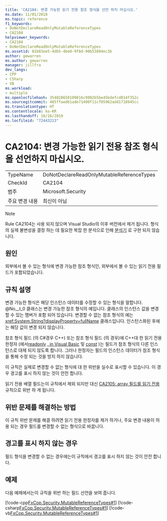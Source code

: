 ```yaml
---
title: 'CA2104: 변경 가능한 읽기 전용 참조 형식을 선언 하지 마십시오.'
ms.date: 11/01/2018
ms.topic: reference
f1_keywords:
- DoNotDeclareReadOnlyMutableReferenceTypes
- CA2104
helpviewer_keywords:
- CA2104
- DoNotDeclareReadOnlyMutableReferenceTypes
ms.assetid: 81b83ee5-4db5-4be0-9f8d-90b53894ec3b
author: gewarren
ms.author: gewarren
manager: jillfra
dev_langs:
- CPP
- CSharp
- VB
ms.workload:
- multiple
ms.openlocfilehash: 354028650109816c9992b5be45bdefcd014f352c
ms.sourcegitcommit: 485ffaedb1ade71490f11cf05962add1718945cc
ms.translationtype: HT
ms.contentlocale: ko-KR
ms.lasthandoff: 10/16/2019
ms.locfileid: "72443213"
---
```

# <a name="ca2104-do-not-declare-read-only-mutable-reference-types"></a>CA2104: 변경 가능한 읽기 전용 참조 형식을 선언하지 마십시오.

|||
|-|-|
|TypeName|DoNotDeclareReadOnlyMutableReferenceTypes|
|CheckId|CA2104|
|범주|Microsoft.Security|
|주요 변경 내용|최신이 아님|

> [!NOTE]
> Rule CA2104는 사용 되지 않으며 Visual Studio의 이후 버전에서 제거 됩니다. 형식의 실제 불변성을 결정 하는 데 필요한 복잡 한 분석으로 인해 [분석기](roslyn-analyzers-overview.md) 로 구현 되지 않습니다.

## <a name="cause"></a>원인

외부에서 볼 수 있는 형식에 변경 가능한 참조 형식인, 외부에서 볼 수 있는 읽기 전용 필드가 포함되었습니다.

## <a name="rule-description"></a>규칙 설명

변경 가능한 형식은 해당 인스턴스 데이터를 수정할 수 있는 형식을 말합니다. @No__t_0 클래스는 변경 가능한 참조 형식의 예입니다. 클래스의 인스턴스 값을 변경할 수 있는 멤버가 포함 되어 있습니다. 변경할 수 없는 참조 형식의 예는 <xref:System.String?displayProperty=fullName> 클래스입니다. 인스턴스화된 후에는 해당 값이 변경 되지 않습니다.

참조 형식 필드 (의 C#경우 C++) 또는 참조 형식 필드 (의 경우)에 C++대 한 읽기 전용 한정자 (에서[readonly](/dotnet/csharp/language-reference/keywords/readonly) [, in Visual Basic](/dotnet/visual-basic/language-reference/modifiers/readonly) 및 [const](/cpp/cpp/const-cpp) )는 필드가 참조 형식의 다른 인스턴스로 대체 되지 않도록 합니다. 그러나 한정자는 필드의 인스턴스 데이터가 참조 형식을 통해 수정 되는 것을 방지 하지 않습니다.

이 규칙은 실제로 변경할 수 없는 형식에 대 한 위반을 실수로 표시할 수 있습니다. 이 경우 경고를 표시 하지 않는 것이 안전 합니다.

읽기 전용 배열 필드는이 규칙에서 제외 되지만 대신 [CA2105: array 필드를 읽기 전용](../code-quality/ca2105.md) 규칙으로 위반 하 게 됩니다.

## <a name="how-to-fix-violations"></a>위반 문제를 해결하는 방법

이 규칙 위반 문제를 해결 하려면 읽기 전용 한정자를 제거 하거나, 주요 변경 내용이 허용 되는 경우 필드를 변경할 수 없는 형식으로 바꿉니다.

## <a name="when-to-suppress-warnings"></a>경고를 표시 하지 않는 경우

필드 형식을 변경할 수 없는 경우에는이 규칙에서 경고를 표시 하지 않는 것이 안전 합니다.

## <a name="example"></a>예제

다음 예제에서는이 규칙을 위반 하는 필드 선언을 보여 줍니다.

[!code-cpp[FxCop.Security.MutableReferenceTypes#1](../code-quality/codesnippet/CPP/ca2104-do-not-declare-read-only-mutable-reference-types_1.cpp)]
[!code-csharp[FxCop.Security.MutableReferenceTypes#1](../code-quality/codesnippet/CSharp/ca2104-do-not-declare-read-only-mutable-reference-types_1.cs)]
[!code-vb[FxCop.Security.MutableReferenceTypes#1](../code-quality/codesnippet/VisualBasic/ca2104-do-not-declare-read-only-mutable-reference-types_1.vb)]
